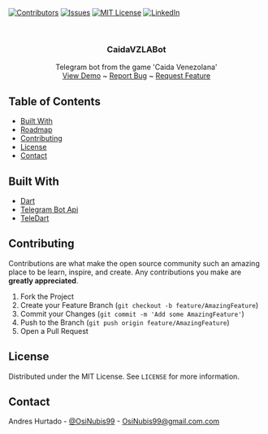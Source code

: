 [![Contributors][contributors-shield]][contributors-url]
[![Issues][issues-shield]][issues-url]
[![MIT License][license-shield]][license-url]
[![LinkedIn][linkedin-shield]][linkedin-url]

<br />
<p align="center">

  <h3 align="center">CaidaVZLABot</h3>

  <p align="center">
    Telegram bot from the game 'Caida Venezolana'
    <br />
    <a href="https://t.me/JuegaCaidaVZLA">View Demo</a>
  ~
    <a href="https://github.com/OsiNubis99/CaidaVZLABot/issues">Report Bug</a>
  ~
    <a href="https://github.com/OsiNubis99/CaidaVZLABot/issues">Request Feature</a>
  </p>
</p>

## Table of Contents

- [Built With](#built-with)
- [Roadmap](#roadmap)
- [Contributing](#contributing)
- [License](#license)
- [Contact](#contact)

## Built With

- [Dart](https://dart.dev/)
- [Telegram Bot Api](https://core.telegram.org/bots/api)
- [TeleDart](https://github.com/DinoLeung/TeleDart)

## Contributing

Contributions are what make the open source community such an amazing place to be learn, inspire, and create. Any contributions you make are **greatly appreciated**.

1. Fork the Project
2. Create your Feature Branch (`git checkout -b feature/AmazingFeature`)
3. Commit your Changes (`git commit -m 'Add some AmazingFeature'`)
4. Push to the Branch (`git push origin feature/AmazingFeature`)
5. Open a Pull Request

## License

Distributed under the MIT License. See `LICENSE` for more information.

## Contact

Andres Hurtado - [@OsiNubis99](https://twitter.com/OsiNubis99) - OsiNubis99@gmail.com.com

[contributors-shield]: https://img.shields.io/github/contributors/OsiNubis99/CaidaVZLABot.svg?style=flat-square
[contributors-url]: https://github.com/OsiNubis99/CaidaVZLABot/graphs/contributors
[issues-shield]: https://img.shields.io/github/issues/OsiNubis99/CaidaVZLABot.svg?style=flat-square
[issues-url]: https://github.com/OsiNubis99/CaidaVZLABot/issues
[license-shield]: https://img.shields.io/github/license/OsiNubis99/CaidaVZLABot.svg?style=flat-square
[license-url]: https://github.com/OsiNubis99/CaidaVZLABot/blob/master/LICENSE.txt
[linkedin-shield]: https://img.shields.io/badge/-LinkedIn-black.svg?style=flat-square&logo=linkedin&colorB=555
[linkedin-url]: https://linkedin.com/in/OsiNubis99
